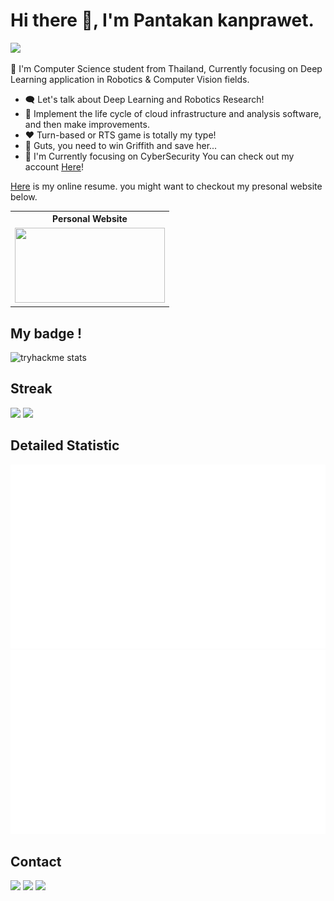# Hi there :wave:, I'm Pantakan kanprawet.
![](https://komarev.com/ghpvc/?username=Touutae-lab&style=for-the-badge&color=orange)

:whale: I'm Computer Science student from Thailand, Currently focusing on Deep Learning application in Robotics & Computer Vision fields.

- :left_speech_bubble: Let's talk about Deep Learning and Robotics Research!
- :love_letter: Implement the life cycle of cloud infrastructure and analysis software, and then make improvements.
- :heart: Turn-based or RTS game is totally my type!
- :bow: Guts, you need to win Griffith and save her...
- :seedling: I'm Currently focusing on CyberSecurity You can check out my account [Here](https://tryhackme.com/p/touutae)!

[Here](https://touutae-lab.github.io/Touutae-lab/) is my online resume.
you might want to checkout my presonal website below.
<br/>

<table>
    <tr>
        <th>Personal Website</th>
    </tr>
    <tr>
        <td>
            <a href="https://www.pantakan.com"><img src="https://www.vectorlogo.zone/logos/github/github-ar21.svg" width="240" height="120"/></a>
        </td>
    </tr>
</table>


## My badge !
![tryhackme stats](https://github.com/Touutae-lab/Touutae-lab/blob/main/src/file/touutae.png)

## Streak
<picture>
  <source media="(prefers-color-scheme: dark)" srcset="https://streak-stats.demolab.com?user=touutae-lab&theme=highcontrast">
  <source media="(prefers-color-scheme: light)" srcset="https://streak-stats.demolab.com?user=touutae-lab&theme=default">
  <img src="https://github-readme-stats.vercel.app/api?username=touutae-lab&show_icons=true">
</picture>

<picture>
<source 
  srcset="https://github-readme-stats-touutae-touutae-lab.vercel.app/api?username=touutae-lab&show_icons=true&theme=vision-friendly-dark"
  media="(prefers-color-scheme: dark)"
/>
<source
  srcset="https://github-readme-stats-touutae-touutae-lab.vercel.app/api?username=touutae-lab&show_icons=true"
  media="(prefers-color-scheme: light), (prefers-color-scheme: no-preference)"
/>
<img src="https://github-readme-stats-touutae-touutae-lab.vercel.app/api?username=touutae-lab&show_icons=true" />
</picture>

## Detailed Statistic
<picture>
<source 
  srcset="https://github.com/Touutae-lab/github-stat/blob/master/generated/overview.svg#gh-dark-mode-only"
  media="(prefers-color-scheme: dark)"
/>
<source
  srcset="https://github.com/Touutae-lab/github-stat/blob/master/generated/overview.svg#gh-white-mode-only"
  media="(prefers-color-scheme: light), (prefers-color-scheme: no-preference)"
/>
<img src="https://github.com/Touutae-lab/github-stat/blob/master/generated/overview.svg" />
</picture>

<picture>
<source 
  srcset="https://github.com/Touutae-lab/github-stat/blob/master/generated/languages.svg#gh-dark-mode-only"
  media="(prefers-color-scheme: dark)"
/>
<source
  srcset="https://github.com/Touutae-lab/github-stat/blob/master/generated/languages.svg#gh-white-mode-only"
  media="(prefers-color-scheme: light), (prefers-color-scheme: no-preference)"
/>
<img src="https://github.com/Touutae-lab/github-stat/blob/master/generated/overview.svg" />
</picture>

## Contact
<a href="https://twitter.com/iamtouutae/" target="_blank"><img src="https://www.vectorlogo.zone/logos/twitter/twitter-ar21.svg"/></a>
<a href="https://www.linkedin.com/in/pantakan-kanprawet-66239720b/"  target="_blank"><img src="https://www.vectorlogo.zone/logos/linkedin/linkedin-ar21.svg"/></a>
<a href="mailto:pantakan.totae@gmail.com" target="_blank"><img src="https://www.vectorlogo.zone/logos/gmail/gmail-ar21.svg"/></a>
